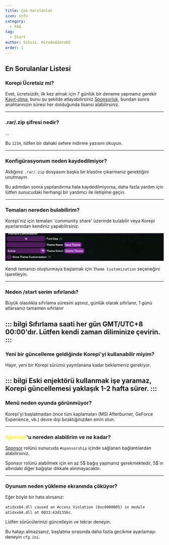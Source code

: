 ```yaml
---
title: Çok Sorulanlar
icon: info
category:
  - FAQ
tag:
  - Start
author: Schvis, HiroAndZero02
order: 1
---
```


## En Sorulanlar Listesi

### Korepi Ücretsiz mi?

Evet, ücretsizdir, ilk kez almak için 7 günlük bir deneme yapmanız gerekir [Kayıt-olma](../start/sign-in.md), bunu şu şekilde atlayabilirsiniz [Sponsorluk](../start/sponsor.md), bundan sonra anahtarınızın süresi her dolduğunda lisansı alabilirsiniz.

---
### .rar/.zip şifresi nedir?

...

Bu `1234`, lütfen bir dahaki sefere indirme yazısını okuyun.

---
### Konfigürasyonum neden kaydedilmiyor?

Aldığınız `.rar/.zip` dosyasını başka bir klasöre çıkarmanız gerektiğini unutmayın.

Bu adımdan sonra yapılandırma hala kaydedilmiyorsa, daha fazla yardım için lütfen sunucudaki herhangi bir yardımcı ile iletişime geçin.

---
### Temaları nereden bulabilirim?

Korepi'niz için temaları `community share' üzerinde bulabilir veya Korepi ayarlarından kendiniz yapabilirsiniz.

![](/assets/images/docs/202312/theme-settings.png)

Kendi temanızı oluşturmaya başlamak için `Theme Customization` seçeneğini işaretleyin.

---
### Neden /start serim sıfırlandı?

Büyük olasılıkla sıfırlama süresini aştınız, günlük olarak sıfırlanır, 1 günü atlarsanız tamamen sıfırlanır

::: bilgi Sıfırlama saati her gün GMT/UTC+8 00:00'dır. Lütfen kendi zaman diliminize çevirin.
:::
---

### Yeni bir güncelleme geldiğinde Korepi'yi kullanabilir miyim?

Hayır, yeni bir Korepi sürümü yayınlanana kadar beklemeniz gerekiyor.

::: bilgi Eski enjektörü kullanmak işe yaramaz, Korepi güncellemesi yaklaşık 1-2 hafta sürer.
:::
---

### Menü neden oyunda görünmüyor?

Korepi'yi başlatmadan önce tüm kaplamaları (MSI Afterburner, GeForce Experience, vb.) devre dışı bıraktığınızdan emin olun.

---
### <span style='color:yellow;'>Sponsor</span>'u nereden alabilirim ve ne kadar?

[Sponsor](../start/sponsor.md) rolünü sunucuda `#sponsorship` içinde sağlanan bağlantılardan alabilirsiniz.

Sponsor rolünü alabilmek için en az 5$ bağış yapmanız gerekmektedir, 5$'ın altındaki diğer bağışlar dikkate alınmayacaktır.

---
### Oyunum neden yükleme ekranında çöküyor?

Eğer böyle bir hata alırsanız:

`atidxx64.dll caused an Access Violation (0xc0000005) in module atidxx64.dll at 0033:43d1356c.`

Lütfen sürücülerinizi güncelleyin ve tekrar deneyin.

Bu hatayı almazsanız, başlatma sırasında daha fazla gecikme ayarlamayı deneyin `cfg.ini`.
